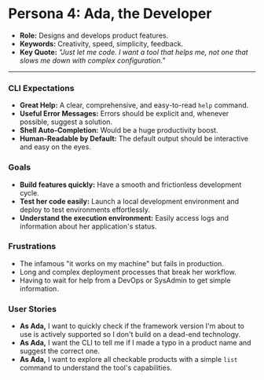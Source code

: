 # Persona 4: Ada, the Developer

- **Role:** Designs and develops product features.
- **Keywords:** Creativity, speed, simplicity, feedback.
- **Key Quote:** *"Just let me code. I want a tool that helps me, not one that slows me down with complex configuration."*

---

### CLI Expectations
- **Great Help:** A clear, comprehensive, and easy-to-read `help` command.
- **Useful Error Messages:** Errors should be explicit and, whenever possible, suggest a solution.
- **Shell Auto-Completion:** Would be a huge productivity boost.
- **Human-Readable by Default:** The default output should be interactive and easy on the eyes.

### Goals
- **Build features quickly:** Have a smooth and frictionless development cycle.
- **Test her code easily:** Launch a local development environment and deploy to test environments effortlessly.
- **Understand the execution environment:** Easily access logs and information about her application's status.

### Frustrations
- The infamous "it works on my machine" but fails in production.
- Long and complex deployment processes that break her workflow.
- Having to wait for help from a DevOps or SysAdmin to get simple information.

### User Stories
- **As Ada,** I want to quickly check if the framework version I'm about to use is actively supported so I don't build on a dead-end technology.
- **As Ada,** I want the CLI to tell me if I made a typo in a product name and suggest the correct one.
- **As Ada,** I want to explore all checkable products with a simple `list` command to understand the tool's capabilities.
